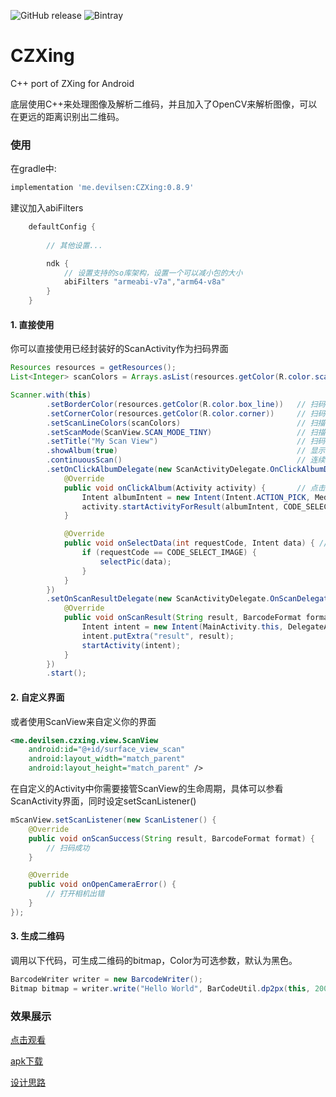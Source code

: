 ![GitHub release](https://img.shields.io/github/release/devilsen/czxing.svg)
![Bintray](https://img.shields.io/bintray/v/devilsen/Android/CZXing?color=1E88E5&label=version)

# CZXing
C++ port of ZXing for Android

底层使用C++来处理图像及解析二维码，并且加入了OpenCV来解析图像，可以在更远的距离识别出二维码。

### 使用
在gradle中:
``` groovy
implementation 'me.devilsen:CZXing:0.8.9'
```
建议加入abiFilters
```gradle
    defaultConfig {
        
        // 其他设置...

        ndk {
            // 设置支持的so库架构，设置一个可以减小包的大小
            abiFilters "armeabi-v7a","arm64-v8a"
        }
    }
```

#### 1. 直接使用
你可以直接使用已经封装好的ScanActivity作为扫码界面
```java
Resources resources = getResources();
List<Integer> scanColors = Arrays.asList(resources.getColor(R.color.scan_side), resources.getColor(R.color.scan_partial), resources.getColor(R.color.scan_middle));

Scanner.with(this)
        .setBorderColor(resources.getColor(R.color.box_line))   // 扫码框边框颜色
        .setCornerColor(resources.getColor(R.color.corner))     // 扫码框角颜色
        .setScanLineColors(scanColors)                          // 扫描线颜色（这是一个渐变颜色）
        .setScanMode(ScanView.SCAN_MODE_TINY)                   // 扫描区域
        .setTitle("My Scan View")                               // 扫码界面标题
        .showAlbum(true)                                        // 显示相册(默认为true)
        .continuousScan()                                       // 连续扫码，不关闭扫码界面
        .setOnClickAlbumDelegate(new ScanActivityDelegate.OnClickAlbumDelegate() {
            @Override
            public void onClickAlbum(Activity activity) {       // 点击右上角的相册按钮
                Intent albumIntent = new Intent(Intent.ACTION_PICK, MediaStore.Images.Media.EXTERNAL_CONTENT_URI);
                activity.startActivityForResult(albumIntent, CODE_SELECT_IMAGE);
            }

            @Override
            public void onSelectData(int requestCode, Intent data) { // 选择图片返回的数据
                if (requestCode == CODE_SELECT_IMAGE) {
                    selectPic(data);
                }
            }
        })
        .setOnScanResultDelegate(new ScanActivityDelegate.OnScanDelegate() { // 接管扫码成功的数据
            @Override
            public void onScanResult(String result, BarcodeFormat format) {
                Intent intent = new Intent(MainActivity.this, DelegateActivity.class);
                intent.putExtra("result", result);
                startActivity(intent);
            }
        })
        .start();
```

#### 2. 自定义界面
或者使用ScanView来自定义你的界面
```xml
<me.devilsen.czxing.view.ScanView
    android:id="@+id/surface_view_scan"
    android:layout_width="match_parent"
    android:layout_height="match_parent" />
```

在自定义的Activity中你需要接管ScanView的生命周期，具体可以参看ScanActivity界面，同时设定setScanListener()
```java
mScanView.setScanListener(new ScanListener() {
    @Override
    public void onScanSuccess(String result, BarcodeFormat format) {
        // 扫码成功
    }

    @Override
    public void onOpenCameraError() {
        // 打开相机出错
    }
});
```

#### 3. 生成二维码
调用以下代码，可生成二维码的bitmap，Color为可选参数，默认为黑色。
```java
BarcodeWriter writer = new BarcodeWriter();
Bitmap bitmap = writer.write("Hello World", BarCodeUtil.dp2px(this, 200), BarCodeUtil.dp2px(this, 200), Color.RED);
```


### 效果展示
[点击观看](https://www.bilibili.com/video/av59888116)

[apk下载](https://github.com/devilsen/CZXing/releases)

[设计思路](https://www.jianshu.com/p/e2866af44236)

